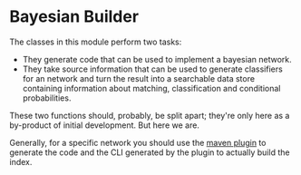 # Bayesian Builder

The classes in this module perform two tasks:

* They generate code that can be used to implement a bayesian network.
* They take source information that can be used to generate classifiers for an network and
  turn the result into a searchable data store containing information about matching,
  classification and conditional probabilities.

These two functions should, probably, be split apart; they're only here as a by-product of initial development.
But here we are.

Generally, for a specific network you should use the [maven plugin](../bayesian-maven-plugin/README.md) 
to generate the code and the CLI generated by the plugin to actually build the index.